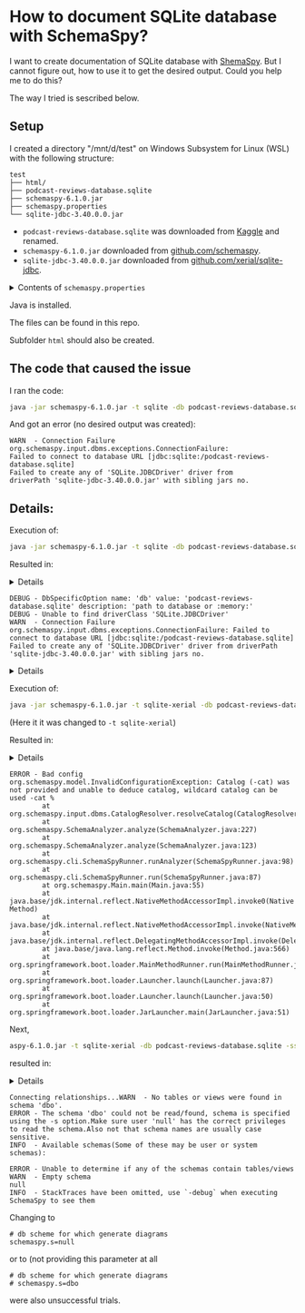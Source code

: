 How to document SQLite database with SchemaSpy?
==================================================

I want to create documentation of SQLite database with [ShemaSpy](https://schemaspy.org/). But I cannot figure out, how to use it to get the desired output.
Could you help me to do this?

The way I tried is sescribed below.

Setup
------

I created a directory "/mnt/d/test" on Windows Subsystem for Linux (WSL) with the following structure:

```
test
├── html/
├── podcast-reviews-database.sqlite
├── schemaspy-6.1.0.jar
├── schemaspy.properties
└── sqlite-jdbc-3.40.0.0.jar
```

- `podcast-reviews-database.sqlite` was downloaded from [Kaggle](https://www.kaggle.com/thoughtvector/podcastreviews) and renamed.
- `schemaspy-6.1.0.jar` downloaded from [github.com/schemaspy](https://github.com/schemaspy/schemaspy/releases).
- `sqlite-jdbc-3.40.0.0.jar` downloaded from [github.com/xerial/sqlite-jdbc](https://github.com/xerial/sqlite-jdbc/releases).

<details><summary> Contents of <code>schemaspy.properties</code> </summary>

(More about this file on https://schemaspy.readthedocs.io/en/latest/started.html#configuration)

```
# type of database. Run with -dbhelp for details
schemaspy.t=sqlite

# optional path to alternative jdbc drivers.
schemaspy.dp=sqlite-jdbc-3.40.0.0.jar

# output dir to save generated files
schemaspy.o=html/

# db scheme for which generate diagrams
schemaspy.s=dbo
```

---

</details>

Java is installed.

The files can be found in this repo.

Subfolder `html` should also be created.

The code that caused the issue
------------------------------

 I ran the code:
```sh
java -jar schemaspy-6.1.0.jar -t sqlite -db podcast-reviews-database.sqlite -sso -debug
```

And got an error (no desired output was created):

```
WARN  - Connection Failure
org.schemaspy.input.dbms.exceptions.ConnectionFailure: 
Failed to connect to database URL [jdbc:sqlite:/podcast-reviews-database.sqlite]
Failed to create any of 'SQLite.JDBCDriver' driver from 
driverPath 'sqlite-jdbc-3.40.0.0.jar' with sibling jars no.
```



Details:
------------

Execution of:
```sh
java -jar schemaspy-6.1.0.jar -t sqlite -db podcast-reviews-database.sqlite -sso -debug
```

Resulted in:

<details>

```
  ____       _                          ____
 / ___|  ___| |__   ___ _ __ ___   __ _/ ___| _ __  _   _ 
 \___ \ / __| '_ \ / _ \ '_ ` _ \ / _` \___ \| '_ \| | | |
  ___) | (__| | | |  __/ | | | | | (_| |___) | |_) | |_| |
 |____/ \___|_| |_|\___|_| |_| |_|\__,_|____/| .__/ \__, |
                                             |_|    |___/ 

                                              6.1.0

SchemaSpy generates an HTML representation of a database schema's relationships.
SchemaSpy comes with ABSOLUTELY NO WARRANTY.
SchemaSpy is free software and can be redistributed under the conditions of LGPL version 3 or later.
http://www.gnu.org/licenses/

INFO  - Starting Main v6.1.0 on ASUS-VG with PID 5734 (/mnt/d/test/schemaspy-6.1.0.jar started by gegznav in /mnt/d/test)
INFO  - The following profiles are active: default
INFO  - Found configuration file: schemaspy.properties
INFO  - Started Main in 3.093 seconds (JVM running for 4.159)
DEBUG - Debug enabled
INFO  - Loaded configuration from schemaspy.properties
INFO  - Starting schema analysis
DEBUG - Resolving dbType: sqlite ->
        schemaspy-6.1.0.jar!/BOOT-INF/classes!/org/schemaspy/types/sqlite.properties
```

</details>

```
DEBUG - DbSpecificOption name: 'db' value: 'podcast-reviews-database.sqlite' description: 'path to database or :memory:'
DEBUG - Unable to find driverClass 'SQLite.JDBCDriver'
WARN  - Connection Failure
org.schemaspy.input.dbms.exceptions.ConnectionFailure: Failed to connect to database URL [jdbc:sqlite:/podcast-reviews-database.sqlite] Failed to create any of 'SQLite.JDBCDriver' driver from driverPath 'sqlite-jdbc-3.40.0.0.jar' with sibling jars no.
```

<details>

```
Resulting in classpath:
        file:/mnt/d/test/sqlite-jdbc-3.40.0.0.jar

        at org.schemaspy.input.dbms.DbDriverLoader.getConnection(DbDriverLoader.java:101)
        at org.schemaspy.input.dbms.DbDriverLoader.getConnection(DbDriverLoader.java:75)
        at org.schemaspy.input.dbms.service.SqlService.connect(SqlService.java:70)
        at org.schemaspy.SchemaAnalyzer.analyze(SchemaAnalyzer.java:220)
        at org.schemaspy.SchemaAnalyzer.analyze(SchemaAnalyzer.java:123)
        at org.schemaspy.cli.SchemaSpyRunner.runAnalyzer(SchemaSpyRunner.java:98)
        at org.schemaspy.cli.SchemaSpyRunner.run(SchemaSpyRunner.java:87)
        at org.schemaspy.Main.main(Main.java:55)
        at java.base/jdk.internal.reflect.NativeMethodAccessorImpl.invoke0(Native Method)
        at java.base/jdk.internal.reflect.NativeMethodAccessorImpl.invoke(NativeMethodAccessorImpl.java:62)
        at java.base/jdk.internal.reflect.DelegatingMethodAccessorImpl.invoke(DelegatingMethodAccessorImpl.java:43)
        at java.base/java.lang.reflect.Method.invoke(Method.java:566)
        at org.springframework.boot.loader.MainMethodRunner.run(MainMethodRunner.java:48)
        at org.springframework.boot.loader.Launcher.launch(Launcher.java:87)
        at org.springframework.boot.loader.Launcher.launch(Launcher.java:50)
        at org.springframework.boot.loader.JarLauncher.main(JarLauncher.java:51)
Caused by: org.schemaspy.input.dbms.exceptions.ConnectionFailure: Failed to create any of 'SQLite.JDBCDriver' driver from driverPath 'sqlite-jdbc-3.40.0.0.jar' with sibling jars no.
Resulting in classpath:
        file:/mnt/d/test/sqlite-jdbc-3.40.0.0.jar

        at org.schemaspy.input.dbms.DbDriverLoader.getDriver(DbDriverLoader.java:147)
        at org.schemaspy.input.dbms.DbDriverLoader.getConnection(DbDriverLoader.java:93)
```

</details>


Execution of:

```sh
java -jar schemaspy-6.1.0.jar -t sqlite-xerial -db podcast-reviews-database.sqlite -sso -debug
```

(Here it it was changed to `-t sqlite-xerial`)

Resulted in:

<details>

```  ____       _                          ____
 / ___|  ___| |__   ___ _ __ ___   __ _/ ___| _ __  _   _
 \___ \ / __| '_ \ / _ \ '_ ` _ \ / _` \___ \| '_ \| | | |
  ___) | (__| | | |  __/ | | | | | (_| |___) | |_) | |_| |
 |____/ \___|_| |_|\___|_| |_| |_|\__,_|____/| .__/ \__, |
                                             |_|    |___/

                                              6.1.0

SchemaSpy generates an HTML representation of a database schema's relationships.
SchemaSpy comes with ABSOLUTELY NO WARRANTY.
SchemaSpy is free software and can be redistributed under the conditions of LGPL version 3 or later.
http://www.gnu.org/licenses/

INFO  - Starting Main v6.1.0 on ASUS-VG with PID 113 (/mnt/d/Dokumentai/Data Science/TC/Materials and Projects/ds-help/test_spyshema_sqlite/schemaspy-6.1.0.jar started by gegznav in /mnt/d/Dokumentai/Data Science/TC/Materials and Projects/ds-help/test_spyshema_sqlite)
INFO  - The following profiles are active: default
INFO  - Found configuration file: schemaspy.properties
INFO  - Started Main in 3.031 seconds (JVM running for 4.097)
DEBUG - Debug enabled
INFO  - Loaded configuration from schemaspy.properties
INFO  - Starting schema analysis
DEBUG - Resolving dbType: sqlite-xerial ->
        /mnt/d/Dokumentai/Data%20Science/TC/Materials%20and%20Projects/ds-help/test_spyshema_sqlite/schemaspy-6.1.0.jar!/BOOT-INF/classes!/org/schemaspy/types/sqlite-xerial.properties
DEBUG - DbSpecificOption name: 'db' value: 'podcast-reviews-database.sqlite' description: 'path to database or :memory:'
DEBUG - supportsSchemasInTableDefinitions: false
DEBUG - supportsCatalogsInTableDefinitions: false
DEBUG - Catalog not provided, queried jdbc driver and got 'null'
DEBUG - Command line parameters: [-t, sqlite-xerial, -db, podcast-reviews-database.sqlite, -sso, -debug]
```

</details>

```
ERROR - Bad config
org.schemaspy.model.InvalidConfigurationException: Catalog (-cat) was not provided and unable to deduce catalog, wildcard catalog can be used -cat %
        at org.schemaspy.input.dbms.CatalogResolver.resolveCatalog(CatalogResolver.java:51)
        at org.schemaspy.SchemaAnalyzer.analyze(SchemaAnalyzer.java:227)
        at org.schemaspy.SchemaAnalyzer.analyze(SchemaAnalyzer.java:123)
        at org.schemaspy.cli.SchemaSpyRunner.runAnalyzer(SchemaSpyRunner.java:98)
        at org.schemaspy.cli.SchemaSpyRunner.run(SchemaSpyRunner.java:87)
        at org.schemaspy.Main.main(Main.java:55)
        at java.base/jdk.internal.reflect.NativeMethodAccessorImpl.invoke0(Native Method)
        at java.base/jdk.internal.reflect.NativeMethodAccessorImpl.invoke(NativeMethodAccessorImpl.java:62)
        at java.base/jdk.internal.reflect.DelegatingMethodAccessorImpl.invoke(DelegatingMethodAccessorImpl.java:43)
        at java.base/java.lang.reflect.Method.invoke(Method.java:566)
        at org.springframework.boot.loader.MainMethodRunner.run(MainMethodRunner.java:48)
        at org.springframework.boot.loader.Launcher.launch(Launcher.java:87)
        at org.springframework.boot.loader.Launcher.launch(Launcher.java:50)
        at org.springframework.boot.loader.JarLauncher.main(JarLauncher.java:51)
```


Next, 

```sh
aspy-6.1.0.jar -t sqlite-xerial -db podcast-reviews-database.sqlite -sso -cat %
```


resulted in:

<details>

```
  ____       _                          ____
 / ___|  ___| |__   ___ _ __ ___   __ _/ ___| _ __  _   _
 \___ \ / __| '_ \ / _ \ '_ ` _ \ / _` \___ \| '_ \| | | |
  ___) | (__| | | |  __/ | | | | | (_| |___) | |_) | |_| |
 |____/ \___|_| |_|\___|_| |_| |_|\__,_|____/| .__/ \__, |
                                             |_|    |___/

                                              6.1.0

SchemaSpy generates an HTML representation of a database schema's relationships.
SchemaSpy comes with ABSOLUTELY NO WARRANTY.
SchemaSpy is free software and can be redistributed under the conditions of LGPL version 3 or later.
http://www.gnu.org/licenses/

INFO  - Starting Main v6.1.0 on ASUS-VG with PID 336 (/mnt/d/Dokumentai/Data Science/TC/Materials and Projects/ds-help/test_spyshema_sqlite/schemaspy-6.1.0.jar started by gegznav in /mnt/d/Dokumentai/Data Science/TC/Materials and Projects/ds-help/test_spyshema_sqlite)
INFO  - The following profiles are active: default
INFO  - Found configuration file: schemaspy.properties
INFO  - Started Main in 2.928 seconds (JVM running for 4.021)
INFO  - Loaded configuration from schemaspy.properties
INFO  - Starting schema analysis
INFO  - Connected to SQLite - 3.40.0
INFO  - Gathering schema details
Gathering schema details...(0sec)
```

</details>

```
Connecting relationships...WARN  - No tables or views were found in schema 'dbo'.
ERROR - The schema 'dbo' could not be read/found, schema is specified using the -s option.Make sure user 'null' has the correct privileges to read the schema.Also not that schema names are usually case sensitive.
INFO  - Available schemas(Some of these may be user or system schemas):

ERROR - Unable to determine if any of the schemas contain tables/views
WARN  - Empty schema
null
INFO  - StackTraces have been omitted, use `-debug` when executing SchemaSpy to see them
```


Changing to
```
# db scheme for which generate diagrams
schemaspy.s=null
```

or to (not providing this parameter at all
```
# db scheme for which generate diagrams
# schemaspy.s=dbo
```

were also unsuccessful trials.